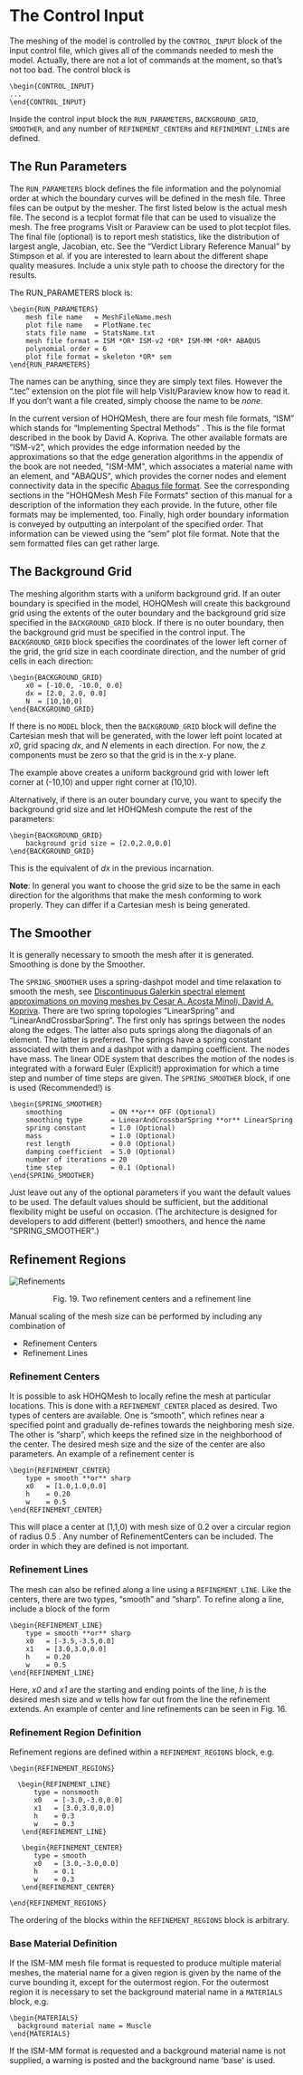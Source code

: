 # The Control Input

The meshing of the model is controlled by the `CONTROL_INPUT` block of the input control file, which gives all of the commands needed to mesh the model. Actually, there are not a lot of commands at the moment, so that’s not too bad. The control block is

	\begin{CONTROL_INPUT}
	...
	\end{CONTROL_INPUT}

Inside the control input block the `RUN_PARAMETERS`, `BACKGROUND_GRID`, `SMOOTHER`, and any number of `REFINEMENT_CENTER`s and `REFINEMENT_LINE`s  are defined.

## The Run Parameters<a name="RunParameters"></a>

The `RUN_PARAMETERS` block defines the file information and the polynomial order at which the boundary curves will be defined in the mesh file. Three files can be output by the mesher. The first listed below is the actual mesh file. The second is a tecplot format file that can be used to visualize the mesh. The free programs VisIt or Paraview can be used to plot tecplot files. The final file (optional) is to report mesh statistics, like the distribution of largest angle, Jacobian, etc. See the “Verdict Library Reference Manual” by Stimpson et al. if you are interested to learn about the different shape quality measures. Include a unix style path to choose the directory for the results.

The RUN_PARAMETERS block is:

	\begin{RUN_PARAMETERS}
		mesh file name   = MeshFileName.mesh
		plot file name   = PlotName.tec
		stats file name  = StatsName.txt
		mesh file format = ISM *OR* ISM-v2 *OR* ISM-MM *OR* ABAQUS
		polynomial order = 6
		plot file format = skeleton *OR* sem
	\end{RUN_PARAMETERS}

The names can be anything, since they are simply text files. However the “.tec” extension on the plot file will help VisIt/Paraview know how to read it. If you don’t want a file created, simply choose the name to be *none*.

In the current version of  HOHQMesh, there are four mesh file formats, “ISM” which stands for “Implementing Spectral Methods” . This is the file format described in the book by David A. Kopriva. The other available formats are “ISM-v2”, which provides the edge information needed by the approximations so that the edge generation algorithms in the appendix of the book are not needed, "ISM-MM", which associates a material name with an element, and "ABAQUS", which provides the corner nodes and element connectivity data in the specific [Abaqus file format](https://abaqus-docs.mit.edu/2017/English/SIMACAEMODRefMap/simamod-c-model.htm). See the corresponding sections in the "HOHQMesh Mesh File Formats" section of this manual for a description of the information they each provide. In the future, other file formats may be implemented, too. Finally, high order boundary information is conveyed by outputting an interpolant of the specified order. That information can be viewed using the “sem” plot file format. Note that the sem formatted files can get rather large.

## The Background Grid<a name="BackgroundGrid"></a>

The meshing algorithm starts with a uniform background grid. If an outer boundary is specified in the model, HOHQMesh will create this background grid using the extents of the outer boundary and the background grid size specified in the `BACKGROUND_GRID` block. If there is no outer boundary, then the background grid must be specified in the control input. The `BACKGROUND_GRID` block specifies the coordinates of the lower left corner of the grid, the grid size in each coordinate direction, and the number of  grid cells in each direction:

	\begin{BACKGROUND_GRID}
		x0 = [-10.0, -10.0, 0.0]
		dx = [2.0, 2.0, 0.0]
		N  = [10,10,0]
	\end{BACKGROUND_GRID}

If there is no `MODEL` block, then the `BACKGROUND_GRID` block will define the Cartesian mesh that will be generated, with the lower left point located at *x0*, grid spacing *dx*, and *N* elements in each direction. For now, the *z* components must be zero so that the grid is in the x-y plane.

The example above creates a uniform background grid with lower left corner at (-10,10) and upper right corner at (10,10).

Alternatively, if there is an outer boundary curve, you want to specify the background grid size and let HOHQMesh compute the rest of the parameters:

	\begin{BACKGROUND_GRID}
		background grid size = [2.0,2.0,0.0]
	\end{BACKGROUND_GRID}

This is the equivalent of *dx* in the previous incarnation.

**Note**: In general you want to choose the grid size to be the same in each direction for the algorithms that make the mesh conforming to work properly. They can differ if a Cartesian mesh is being generated.

## The Smoother<a name="Smoother"></a>
It is generally necessary to smooth the mesh after it is generated. Smoothing is done by the Smoother.

The `SPRING_SMOOTHER` uses a spring-dashpot model and time relaxation to smooth the mesh, see [Discontinuous Galerkin spectral element approximations on moving meshes by Cesar A. Acosta Minoli, David A. Kopriva](https://www.sciencedirect.com/science/article/pii/S0021999110006534). There are two spring topologies “LinearSpring” and “LinearAndCrossbarSpring”. The first only has springs between the nodes along the edges. The latter also puts springs along the diagonals of an element. The latter is preferred. The springs have a spring constant associated with them and a dashpot with a damping coefficient. The nodes have mass. The linear ODE system that describes the motion of the nodes is integrated with a forward Euler (Explicit!) approximation for which a time step and number of time steps are given. The `SPRING_SMOOTHER` block, if one is used (Recommended!)  is

	\begin{SPRING_SMOOTHER}
		smoothing            = ON **or** OFF (Optional)
		smoothing type       = LinearAndCrossbarSpring **or** LinearSpring
		spring constant      = 1.0 (Optional)
		mass                 = 1.0 (Optional)
		rest length          = 0.0 (Optional)
		damping coefficient  = 5.0 (Optional)
		number of iterations = 20
		time step            = 0.1 (Optional)
	\end{SPRING_SMOOTHER}

Just leave out any of the optional parameters if you want the default values to be used. The default values should be sufficient, but the additional flexibility might be useful on occasion. (The architecture is designed for developers to add different (better!) smoothers, and hence the name "SPRING_SMOOTHER".)

## Refinement Regions<a name="RefinementRegions"></a>
![Refinements](https://user-images.githubusercontent.com/3637659/121807868-46ae1680-cc56-11eb-8941-c9ad8d259da2.png)
<p align = "center"> Fig. 19. Two refinement centers and a refinement line</p>

Manual scaling of the mesh size can be performed by including any combination of

* Refinement Centers
* Refinement Lines

### Refinement Centers<a name="Centers"></a>
It is possible to ask HOHQMesh to locally refine the mesh at particular locations. This is done with a `REFINEMENT_CENTER` placed as desired. Two types of centers are available. One is “smooth”, which refines near a specified point and gradually de-refines towards the neighboring mesh size. The other is “sharp”, which keeps the refined size in the neighborhood of the center. The desired mesh size and the size of the center are also parameters. An example of a refinement center is

	\begin{REFINEMENT_CENTER}
		type = smooth **or** sharp
		x0   = [1.0,1.0,0.0]
		h    = 0.20
		w    = 0.5
	\end{REFINEMENT_CENTER}

This will place a center at (1,1,0) with mesh size of 0.2 over a circular region of radius  0.5 . Any number of RefinementCenters can be included. The order in which they are defined is not important.

### Refinement Lines<a name="RefinementLines"></a>
The mesh can also be refined along a line using a `REFINEMENT_LINE`. Like the centers, there are two types, “smooth” and “sharp”. To refine along a line, include a block of the form

	\begin{REFINEMENT_LINE}
		type = smooth **or** sharp
		x0   = [-3.5,-3.5,0.0]
		x1   = [3.0,3.0,0.0]
		h    = 0.20
		w    = 0.5
	\end{REFINEMENT_LINE}

Here, *x0* and *x1* are the starting and ending points of the line, *h* is the desired mesh size and *w* tells how far out from the line the refinement extends. An example of center and line refinements can be seen in Fig. 16.
### Refinement Region Definition<a name="RefinementDefinition"></a>

Refinement regions are defined within a `REFINEMENT_REGIONS` block, e.g.

	\begin{REFINEMENT_REGIONS}

      \begin{REFINEMENT_LINE}
          type = nonsmooth
          x0   = [-3.0,-3.0,0.0]
          x1   = [3.0,3.0,0.0]
          h    = 0.3
          w    = 0.3
       \end{REFINEMENT_LINE}

       \begin{REFINEMENT_CENTER}
          type = smooth
          x0   = [3.0,-3.0,0.0]
          h    = 0.1
          w    = 0.3
       \end{REFINEMENT_CENTER}

	\end{REFINEMENT_REGIONS}

The ordering of the blocks within the `REFINEMENT_REGIONS` block is arbitrary.

### Base Material Definition<a name="BaseMaterialDefinition"></a>

If the ISM-MM mesh file format is requested to produce multiple material meshes, the material name for a given region is given by the name of the curve bounding it, except for the outermost region. For the outermost region it is necessary to set the background material name in a `MATERIALS` block, e.g.

	\begin{MATERIALS}
      background material name = Muscle
	\end{MATERIALS}

If the ISM-MM format is requested and a background material name is not supplied, a warning is posted and the background name 'base' is used.
